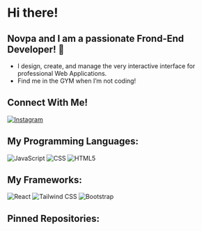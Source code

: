 # Hi there!
## Novpa and I am a passionate Frond-End Developer! 👋

- I design, create, and manage the very interactive interface for professional Web Applications.
- Find me in the GYM when I’m not coding!

## Connect With Me!
[![Instagram](https://img.shields.io/badge/Instagram-E4405F?style=flat&logo=instagram&logoColor=white)](https://www.instagram.com/https://www.instagram.com/novparodriguez/)

## My Programming Languages:
![JavaScript](https://img.shields.io/badge/JavaScript-323330?style=flat&logo=javascript&logoColor=F7DF1E)
![CSS](https://img.shields.io/badge/CSS-1572B6?style=flat&logo=css3&logoColor=white)
![HTML5](https://img.shields.io/badge/HTML5-E34F26?style=flat&logo=html5&logoColor=white)


## My Frameworks:
![React](https://img.shields.io/badge/React-20232A?style=flat&logo=react&logoColor=61DAFB)
![Tailwind CSS](https://img.shields.io/badge/Tailwind_CSS-38B2AC?style=flat&logo=tailwind-css&logoColor=white)
![Bootstrap](https://img.shields.io/badge/Bootstrap-563D7C?style=flat&logo=bootstrap&logoColor=white)

## Pinned Repositories:
